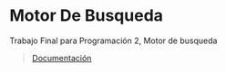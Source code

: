 # Motor De Busqueda
 Trabajo Final para Programación 2, Motor de busqueda

> [Documentación](https://docs.google.com/document/d/1k0t4W10v7a0053aCGJZYLLZ6l_2SWC-x-MFQH73b9zI/edit?usp=sharing)
